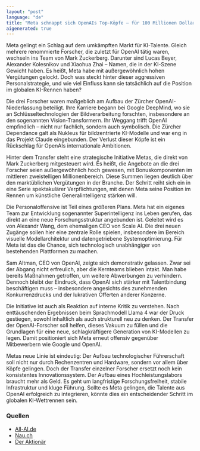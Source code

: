 ```yaml
---
layout: "post"
language: "de"
title: "Meta schnappt sich OpenAIs Top-Köpfe – für 100 Millionen Dollar!"
aigenerated: true
---
```


Meta gelingt ein Schlag auf dem umkämpften Markt für KI-Talente. Gleich mehrere renommierte Forscher, die zuletzt für OpenAI tätig waren, wechseln ins Team von Mark Zuckerberg. Darunter sind Lucas Beyer, Alexander Kolesnikov und Xiaohua Zhai – Namen, die in der KI-Szene Gewicht haben. Es heißt, Meta habe mit außergewöhnlich hohen Vergütungen gelockt. Doch was steckt hinter dieser aggressiven Personalstrategie, und wie viel Einfluss kann sie tatsächlich auf die Position im globalen KI-Rennen haben?

<!--more-->

Die drei Forscher waren maßgeblich am Aufbau der Zürcher OpenAI-Niederlassung beteiligt. Ihre Karriere begann bei Google DeepMind, wo sie an Schlüsseltechnologien der Bildverarbeitung forschten, insbesondere an den sogenannten Vision-Transformern. Ihr Weggang trifft OpenAI empfindlich – nicht nur fachlich, sondern auch symbolisch. Die Zürcher Dependance galt als Nukleus für bildzentrierte KI-Modelle und war eng in das Projekt Claude eingebunden. Der Verlust dieser Köpfe ist ein Rückschlag für OpenAIs internationale Ambitionen.

Hinter dem Transfer steht eine strategische Initiative Metas, die direkt von Mark Zuckerberg mitgesteuert wird. Es heißt, die Angebote an die drei Forscher seien außergewöhnlich hoch gewesen, mit Bonuskomponenten im mittleren zweistelligen Millionenbereich. Diese Summen liegen deutlich über den marktüblichen Vergütungen in der Branche. Der Schritt reiht sich ein in eine Serie spektakulärer Verpflichtungen, mit denen Meta seine Position im Rennen um künstliche Generalintelligenz stärken will.

Die Personaloffensive ist Teil eines größeren Plans. Meta hat ein eigenes Team zur Entwicklung sogenannter Superintelligenz ins Leben gerufen, das direkt an eine neue Forschungsstruktur angebunden ist. Geleitet wird es von Alexandr Wang, dem ehemaligen CEO von Scale AI. Die drei neuen Zugänge sollen hier eine zentrale Rolle spielen, insbesondere im Bereich visuelle Modellarchitektur und datengetriebene Systemoptimierung. Für Meta ist das die Chance, sich technologisch unabhängiger von bestehenden Plattformen zu machen.

Sam Altman, CEO von OpenAI, zeigte sich demonstrativ gelassen. Zwar sei der Abgang nicht erfreulich, aber die Kernteams blieben intakt. Man habe bereits Maßnahmen getroffen, um weitere Abwerbungen zu verhindern. Dennoch bleibt der Eindruck, dass OpenAI sich stärker mit Talentbindung beschäftigen muss – insbesondere angesichts des zunehmenden Konkurrenzdrucks und der lukrativen Offerten anderer Konzerne.

Die Initiative ist auch als Reaktion auf interne Kritik zu verstehen. Nach enttäuschenden Ergebnissen beim Sprachmodell Llama 4 war der Druck gestiegen, sowohl inhaltlich als auch strukturell neu zu denken. Der Transfer der OpenAI-Forscher soll helfen, dieses Vakuum zu füllen und die Grundlagen für eine neue, schlagkräftigere Generation von KI-Modellen zu legen. Damit positioniert sich Meta erneut offensiv gegenüber Mitbewerbern wie Google und OpenAI.

Metas neue Linie ist eindeutig: Der Aufbau technologischer Führerschaft soll nicht nur durch Rechenzentren und Hardware, sondern vor allem über Köpfe gelingen. Doch der Transfer einzelner Forscher ersetzt noch kein konsistentes Innovationssystem. Der Aufbau eines Hochleistungslabors braucht mehr als Geld. Es geht um langfristige Forschungsfreiheit, stabile Infrastruktur und kluge Führung. Sollte es Meta gelingen, die Talente aus OpenAI erfolgreich zu integrieren, könnte dies ein entscheidender Schritt im globalen KI-Wettrennen sein.

### Quellen
- [All-AI.de](https://www.all-ai.de/news/topbeitraege/meta-openai-topleute)
- [Nau.ch](https://www.nau.ch/news/digital/meta-schnappt-sich-top-talente-von-openai-67012048)
- [Der Aktionär](https://www.deraktionaer.de/artikel/aktien/ki-krieg-meta-lockt-openai-talente-mit-100-millionen-dollar-bonus-20382040)
